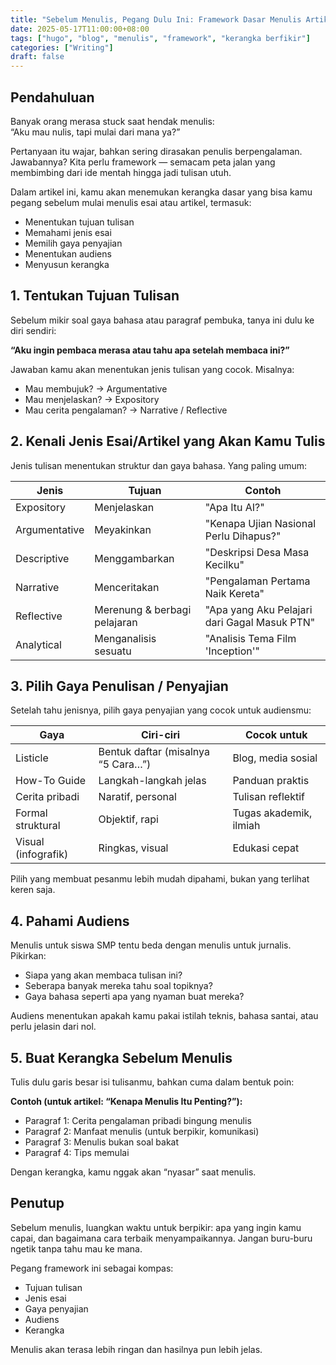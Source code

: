 ```yaml
---
title: "Sebelum Menulis, Pegang Dulu Ini: Framework Dasar Menulis Artikel dan Esai"
date: 2025-05-17T11:00:00+08:00
tags: ["hugo", "blog", "menulis", "framework", "kerangka berfikir"]
categories: ["Writing"]
draft: false
---
```


## Pendahuluan
Banyak orang merasa stuck saat hendak menulis:  
“Aku mau nulis, tapi mulai dari mana ya?”

Pertanyaan itu wajar, bahkan sering dirasakan penulis berpengalaman. Jawabannya? Kita perlu framework — semacam peta jalan yang membimbing dari ide mentah hingga jadi tulisan utuh.

Dalam artikel ini, kamu akan menemukan kerangka dasar yang bisa kamu pegang sebelum mulai menulis esai atau artikel, termasuk:

- Menentukan tujuan tulisan  
- Memahami jenis esai  
- Memilih gaya penyajian  
- Menentukan audiens  
- Menyusun kerangka  

## 1. Tentukan Tujuan Tulisan
Sebelum mikir soal gaya bahasa atau paragraf pembuka, tanya ini dulu ke diri sendiri:

**“Aku ingin pembaca merasa atau tahu apa setelah membaca ini?”**

Jawaban kamu akan menentukan jenis tulisan yang cocok. Misalnya:

- Mau membujuk? → Argumentative  
- Mau menjelaskan? → Expository  
- Mau cerita pengalaman? → Narrative / Reflective  

## 2. Kenali Jenis Esai/Artikel yang Akan Kamu Tulis
Jenis tulisan menentukan struktur dan gaya bahasa. Yang paling umum:

| Jenis         | Tujuan                       | Contoh                                      |
|---------------|------------------------------|---------------------------------------------|
| Expository     | Menjelaskan                 | "Apa Itu AI?"                               |
| Argumentative  | Meyakinkan                  | "Kenapa Ujian Nasional Perlu Dihapus?"      |
| Descriptive    | Menggambarkan               | "Deskripsi Desa Masa Kecilku"               |
| Narrative      | Menceritakan                | "Pengalaman Pertama Naik Kereta"            |
| Reflective     | Merenung & berbagi pelajaran | "Apa yang Aku Pelajari dari Gagal Masuk PTN" |
| Analytical     | Menganalisis sesuatu        | "Analisis Tema Film 'Inception'"            |

## 3. Pilih Gaya Penulisan / Penyajian
Setelah tahu jenisnya, pilih gaya penyajian yang cocok untuk audiensmu:

| Gaya             | Ciri-ciri                         | Cocok untuk                   |
|------------------|-----------------------------------|-------------------------------|
| Listicle         | Bentuk daftar (misalnya “5 Cara…”) | Blog, media sosial            |
| How-To Guide     | Langkah-langkah jelas             | Panduan praktis               |
| Cerita pribadi   | Naratif, personal                 | Tulisan reflektif             |
| Formal struktural| Objektif, rapi                    | Tugas akademik, ilmiah        |
| Visual (infografik)| Ringkas, visual                 | Edukasi cepat                 |

Pilih yang membuat pesanmu lebih mudah dipahami, bukan yang terlihat keren saja.

## 4. Pahami Audiens
Menulis untuk siswa SMP tentu beda dengan menulis untuk jurnalis. Pikirkan:

- Siapa yang akan membaca tulisan ini?  
- Seberapa banyak mereka tahu soal topiknya?  
- Gaya bahasa seperti apa yang nyaman buat mereka?  

Audiens menentukan apakah kamu pakai istilah teknis, bahasa santai, atau perlu jelasin dari nol.

## 5. Buat Kerangka Sebelum Menulis
Tulis dulu garis besar isi tulisanmu, bahkan cuma dalam bentuk poin:

**Contoh (untuk artikel: “Kenapa Menulis Itu Penting?”):**

- Paragraf 1: Cerita pengalaman pribadi bingung menulis  
- Paragraf 2: Manfaat menulis (untuk berpikir, komunikasi)  
- Paragraf 3: Menulis bukan soal bakat  
- Paragraf 4: Tips memulai  

Dengan kerangka, kamu nggak akan “nyasar” saat menulis.

## Penutup
Sebelum menulis, luangkan waktu untuk berpikir: apa yang ingin kamu capai, dan bagaimana cara terbaik menyampaikannya. Jangan buru-buru ngetik tanpa tahu mau ke mana.

Pegang framework ini sebagai kompas:

- Tujuan tulisan  
- Jenis esai  
- Gaya penyajian  
- Audiens  
- Kerangka  

Menulis akan terasa lebih ringan dan hasilnya pun lebih jelas.